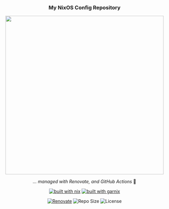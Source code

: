 <div align="center">

### My NixOS Config Repository

<img src="https://raw.githubusercontent.com/catppuccin/catppuccin/main/assets/palette/macchiato.png" width="500"/>

_... managed with Renovate, and GitHub Actions_ 🤖

</div>

<div align="center">

[![built with nix](https://img.shields.io/badge/built_with_nix-blue?logo=nixos&logoColor=white&colorA=363a4f&colorB=74c7ec&style=for-the-badge)](https://builtwithnix.org)
[![built with garnix](https://img.shields.io/endpoint.svg?url=https%3A%2F%2Fgarnix.io%2Fapi%2Fbadges%2Fkrezh%2Fnix-config%3Fbranch%3Dmain&label=&logo=nixos&logoColor=white&color=ca9ee6&labelColor=303446&style=for-the-badge)](https://garnix.io)

[![Renovate](https://img.shields.io/github/actions/workflow/status/krezh/renovate-config/renovate.yaml?branch=main&label=&logo=renovate&colorA=363a4f&colorB=b7bdf8&style=for-the-badge)](https://github.com/krezh/renovate-config/actions/workflows/renovate.yaml)
![Repo Size](https://img.shields.io/github/repo-size/krezh/nix-config?color=ea999c&labelColor=303446&style=for-the-badge&link=https%3A%2F%2Fgithub.com%2Fkrezh%2Fnix-config)
![License](https://img.shields.io/static/v1.svg?label=License&message=MIT&logoColor=ca9ee6&colorA=313244&colorB=cba6f7&style=for-the-badge)

</div>
